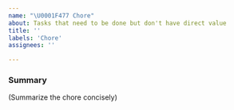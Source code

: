 ```yaml
---
name: "\U0001F477 Chore"
about: Tasks that need to be done but don't have direct value
title: ''
labels: 'Chore'
assignees: ''

---
```


### Summary

(Summarize the chore concisely)
